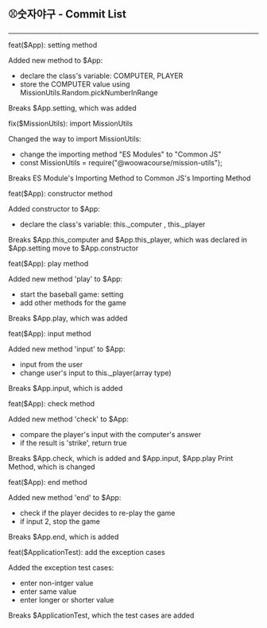 ## ⚾숫자야구 - Commit List
---
feat($App): setting method

Added new method to $App:
- declare the class's variable: COMPUTER, PLAYER
- store the COMPUTER value using MissionUtils.Random.pickNumberInRange

Breaks $App.setting, which was added

fix($MissionUtils): import MissionUtils

Changed the way to import MissionUtils:
- change the importing method "ES Modules" to "Common JS"
- const MissionUtils = require("@woowacourse/mission-utils");

Breaks ES Module's Importing Method to Common JS's Importing Method

feat($App): constructor method

Added constructor to $App:
- declare the class's variable: this._computer , this._player

Breaks $App.this_computer and $App.this_player, which was declared in $App.setting move to $App.constructor

feat($App): play method

Added new method 'play' to $App:
- start the baseball game: setting
- add other methods for the game

Breaks $App.play, which was added

feat($App): input method

Added new method 'input' to $App:
- input from the user
- change user's input to this._player(array type)

Breaks $App.input, which is added

feat($App): check method

Added new method 'check' to $App:
- compare the player's input with the computer's answer
- if the result is 'strike', return true

Breaks $App.check, which is added and $App.input, $App.play Print Method, which is changed

feat($App): end method

Added new method 'end' to $App:
- check if the player decides to re-play the game
- if input 2, stop the game

Breaks $App.end, which is added

feat($ApplicationTest): add the exception cases

Added the exception test cases:
- enter non-intger value
- enter same value
- enter longer or shorter value

Breaks $ApplicationTest, which the test cases are added